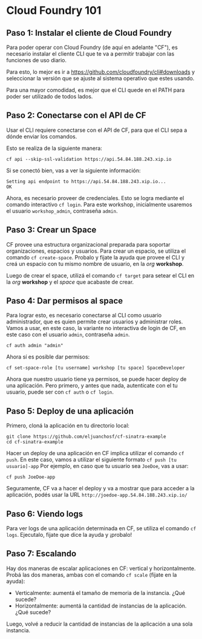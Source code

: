 # Cloud Foundry 101

## Paso 1: Instalar el cliente de Cloud Foundry

Para poder operar con Cloud Foundry (de aquí en adelante "CF"), es necesario instalar el cliente CLI que te va a permitir trabajar con las funciones de uso diario.

Para esto, lo mejor es ir a https://github.com/cloudfoundry/cli#downloads y seleccionar la versión que se ajuste al sistema operativo que estes usando.

Para una mayor comodidad, es mejor que el CLI quede en el PATH para poder ser utilizado de todos lados.

## Paso 2: Conectarse con el API de CF

Usar el CLI requiere conectarse con el API de CF, para que el CLI sepa a dónde enviar los comandos.

Esto se realiza de la siguiente manera:

```
cf api --skip-ssl-validation https://api.54.84.188.243.xip.io
```

Si se conectó bien, vas a ver la siguiente información:

```
Setting api endpoint to https://api.54.84.188.243.xip.io...
OK
```

Ahora, es necesario proveer de credenciales. Esto se logra mediante el comando interactivo `cf login`. Para este workshop, inicialmente usaremos el usuario `workshop_admin`, contraseña `admin`.

## Paso 3: Crear un Space

CF provee una estructura organizacional preparada para soportar organizaciones, espacios y usuarios.
Para crear un espacio, se utiliza el comando `cf create-space`. Probalo y fijate la ayuda que provee el CLI y creá un espacio con tu mismo nombre de usuario, en la *org* **workshop**.

Luego de crear el space, utilizá el comando `cf target` para setear el CLI en la *org* **workshop** y el *space* que acabaste de crear.

## Paso 4: Dar permisos al space

Para lograr esto, es necesario conectarse al CLI como usuario administrador, que es quien permite crear usuarios y administrar roles.
Vamos a usar, en este caso, la variante no interactiva de login de CF, en este caso con el usuario `admin`, contraseña `admin`.

```
cf auth admin "admin"
```

Ahora sí es posible dar permisos:

```
cf set-space-role [tu username] workshop [tu space] SpaceDeveloper
```
Ahora que nuestro usuario tiene ya permisos, se puede hacer deploy de una aplicación.
Pero primero, y antes que nada, autenticate con el tu usuario, puede ser con `cf auth` o `cf login`.

## Paso 5: Deploy de una aplicación

Primero, cloná la aplicación en tu directorio local:
```
git clone https://github.com/eljuanchosf/cf-sinatra-example
cd cf-sinatra-example
```

Hacer un deploy de una aplicación en CF implica utilizar el comando `cf push`. En este caso, vamos a utilizar el siguiente formato `cf push [tu usuario]-app`
Por ejemplo, en caso que tu usuario sea `JoeDoe`, vas a usar:
```
cf push JoeDoe-app
```
Seguramente, CF va a hacer el deploy y va a mostrar que para acceder a la aplicación, podés usar la URL `http://joedoe-app.54.84.188.243.xip.io/`

## Paso 6: Viendo logs

Para ver logs de una aplicación determinada en CF, se utiliza el comando `cf logs`. Ejecutalo, fijate que dice la ayuda y ¡probalo!

## Paso 7: Escalando

Hay dos maneras de escalar aplicaciones en CF: vertical y horizontalmente.
Probá las dos maneras, ambas con el comando `cf scale` (fijate en la ayuda):
* Verticalmente: aumentá el tamaño de memoria de la instancia. ¿Qué sucede?
* Horizontalmente: aumentá la cantidad de instancias de la aplicación. ¿Qué sucede?

Luego, volvé a reducir la cantidad de instancias de la aplicación a una sola instancia.
